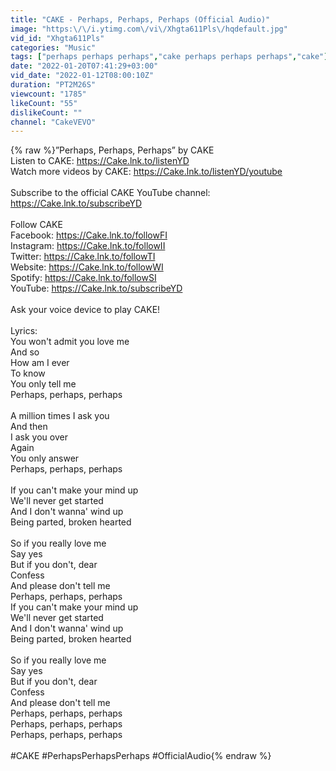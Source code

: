 ```yaml
---
title: "CAKE - Perhaps, Perhaps, Perhaps (Official Audio)"
image: "https:\/\/i.ytimg.com\/vi\/Xhgta611Pls\/hqdefault.jpg"
vid_id: "Xhgta611Pls"
categories: "Music"
tags: ["perhaps perhaps perhaps","cake perhaps perhaps perhaps","cake"]
date: "2022-01-20T07:41:29+03:00"
vid_date: "2022-01-12T08:00:10Z"
duration: "PT2M26S"
viewcount: "1785"
likeCount: "55"
dislikeCount: ""
channel: "CakeVEVO"
---
```

{% raw %}”Perhaps, Perhaps, Perhaps” by CAKE <br />Listen to CAKE: <a rel="nofollow" target="blank" href="https://Cake.lnk.to/listenYD">https://Cake.lnk.to/listenYD</a><br />Watch more videos by CAKE: <a rel="nofollow" target="blank" href="https://Cake.lnk.to/listenYD/youtube">https://Cake.lnk.to/listenYD/youtube</a><br /><br />Subscribe to the official CAKE YouTube channel: <a rel="nofollow" target="blank" href="https://Cake.lnk.to/subscribeYD">https://Cake.lnk.to/subscribeYD</a><br /><br />Follow CAKE <br />Facebook: <a rel="nofollow" target="blank" href="https://Cake.lnk.to/followFI">https://Cake.lnk.to/followFI</a><br />Instagram: <a rel="nofollow" target="blank" href="https://Cake.lnk.to/followII">https://Cake.lnk.to/followII</a><br />Twitter: <a rel="nofollow" target="blank" href="https://Cake.lnk.to/followTI">https://Cake.lnk.to/followTI</a><br />Website: <a rel="nofollow" target="blank" href="https://Cake.lnk.to/followWI">https://Cake.lnk.to/followWI</a><br />Spotify: <a rel="nofollow" target="blank" href="https://Cake.lnk.to/followSI">https://Cake.lnk.to/followSI</a><br />YouTube: <a rel="nofollow" target="blank" href="https://Cake.lnk.to/subscribeYD">https://Cake.lnk.to/subscribeYD</a><br /><br />Ask your voice device to play CAKE! <br /><br />Lyrics:<br />You won't admit you love me<br />And so<br />How am I ever<br />To know<br />You only tell me<br />Perhaps, perhaps, perhaps<br /><br />A million times I ask you<br />And then<br />I ask you over<br />Again<br />You only answer<br />Perhaps, perhaps, perhaps<br /><br />If you can't make your mind up<br />We'll never get started<br />And I don't wanna' wind up<br />Being parted, broken hearted<br /><br />So if you really love me<br />Say yes<br />But if you don't, dear<br />Confess<br />And please don't tell me<br />Perhaps, perhaps, perhaps<br />If you can't make your mind up<br />We'll never get started<br />And I don't wanna' wind up<br />Being parted, broken hearted<br /><br />So if you really love me<br />Say yes<br />But if you don't, dear<br />Confess<br />And please don't tell me<br />Perhaps, perhaps, perhaps<br />Perhaps, perhaps, perhaps<br />Perhaps, perhaps, perhaps<br /><br />#CAKE #PerhapsPerhapsPerhaps #OfficialAudio{% endraw %}
